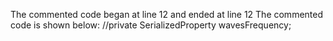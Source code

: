 The commented code began at line 12 and ended at line 12
The commented code is shown below:
        //private SerializedProperty wavesFrequency;


